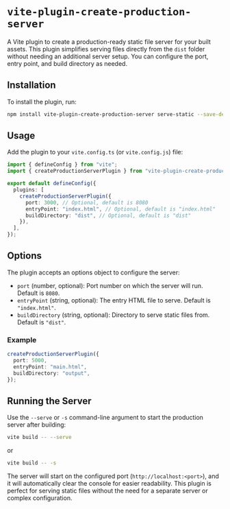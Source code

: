# `vite-plugin-create-production-server`

A Vite plugin to create a production-ready static file server for your built assets. This plugin simplifies serving files directly from the `dist` folder without needing an additional server setup. You can configure the port, entry point, and build directory as needed.

## Installation

To install the plugin, run:

```bash
npm install vite-plugin-create-production-server serve-static --save-dev
```

## Usage

Add the plugin to your `vite.config.ts` (or `vite.config.js`) file:

```typescript
import { defineConfig } from "vite";
import { createProductionServerPlugin } from "vite-plugin-create-production-server";

export default defineConfig({
  plugins: [
    createProductionServerPlugin({
      port: 3000, // Optional, default is 8080
      entryPoint: "index.html", // Optional, default is "index.html"
      buildDirectory: "dist", // Optional, default is "dist"
    }),
  ],
});
```

## Options

The plugin accepts an options object to configure the server:

- `port` (number, optional): Port number on which the server will run. Default is `8080`.
- `entryPoint` (string, optional): The entry HTML file to serve. Default is `"index.html"`.
- `buildDirectory` (string, optional): Directory to serve static files from. Default is `"dist"`.

### Example

```typescript
createProductionServerPlugin({
  port: 5000,
  entryPoint: "main.html",
  buildDirectory: "output",
});
```

## Running the Server

Use the `--serve` or `-s` command-line argument to start the production server after building:

```bash
vite build -- --serve
```

or

```bash
vite build -- -s
```

The server will start on the configured port (`http://localhost:<port>`), and it will automatically clear the console for easier readability. This plugin is perfect for serving static files without the need for a separate server or complex configuration.
